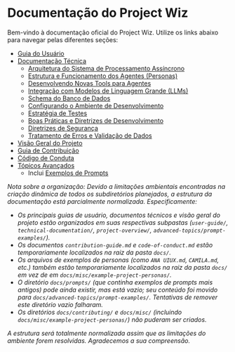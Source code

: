 # Documentação do Project Wiz

Bem-vindo à documentação oficial do Project Wiz. Utilize os links abaixo para navegar pelas diferentes seções:

- [Guia do Usuário](./user-guide/01-introduction.md)
- [Documentação Técnica](./technical-documentation/01-architecture.md)
  - [Arquitetura do Sistema de Processamento Assíncrono](./technical-documentation/01-architecture.md)
  - [Estrutura e Funcionamento dos Agentes (Personas)](./technical-documentation/02-agent-framework.md)
  - [Desenvolvendo Novas Tools para Agentes](./technical-documentation/03-developing-tools.md)
  - [Integração com Modelos de Linguagem Grande (LLMs)](./technical-documentation/04-llm-integration.md)
  - [Schema do Banco de Dados](./technical-documentation/05-database-schema.md)
  - [Configurando o Ambiente de Desenvolvimento](./technical-documentation/06-development-setup.md)
  - [Estratégia de Testes](./technical-documentation/07-testing-strategy.md)
  - [Boas Práticas e Diretrizes de Desenvolvimento](./technical-documentation/08-best-practices-and-guidelines.md)
  - [Diretrizes de Segurança](./technical-documentation/09-security-guidelines.md)
  - [Tratamento de Erros e Validação de Dados](./technical-documentation/10-error-handling-and-validation.md)
- [Visão Geral do Projeto](./project-overview/vision-and-goals.md)
- [Guia de Contribuição](./contribution-guide.md)
- [Código de Conduta](./code-of-conduct.md)
- [Tópicos Avançados](./advanced-topics/prompt-examples/README.md)
  - Inclui [Exemplos de Prompts](./advanced-topics/prompt-examples/README.md)

*Nota sobre a organização: Devido a limitações ambientais encontradas na criação dinâmica de todos os subdiretórios planejados, a estrutura da documentação está parcialmente normalizada. Especificamente:*
*   *Os principais guias de usuário, documentos técnicos e visão geral do projeto estão organizados em suas respectivas subpastas (`user-guide/`, `technical-documentation/`, `project-overview/`, `advanced-topics/prompt-examples/`).*
*   *Os documentos `contribution-guide.md` e `code-of-conduct.md` estão temporariamente localizados na raiz da pasta `docs/`.*
*   *Os arquivos de exemplos de personas (como `ANA UIUX.md`, `CAMILA.md`, etc.) também estão temporariamente localizados na raiz da pasta `docs/` em vez de em `docs/misc/example-project-personas/`.*
*   *O diretório `docs/prompts/` (que continha exemplos de prompts mais antigos) pode ainda existir, mas está vazio; seu conteúdo foi movido para `docs/advanced-topics/prompt-examples/`. Tentativas de remover este diretório vazio falharam.*
*   *Os diretórios `docs/contributing/` e `docs/misc/` (incluindo `docs/misc/example-project-personas/`) não puderam ser criados.*

*A estrutura será totalmente normalizada assim que as limitações do ambiente forem resolvidas. Agradecemos a sua compreensão.*

